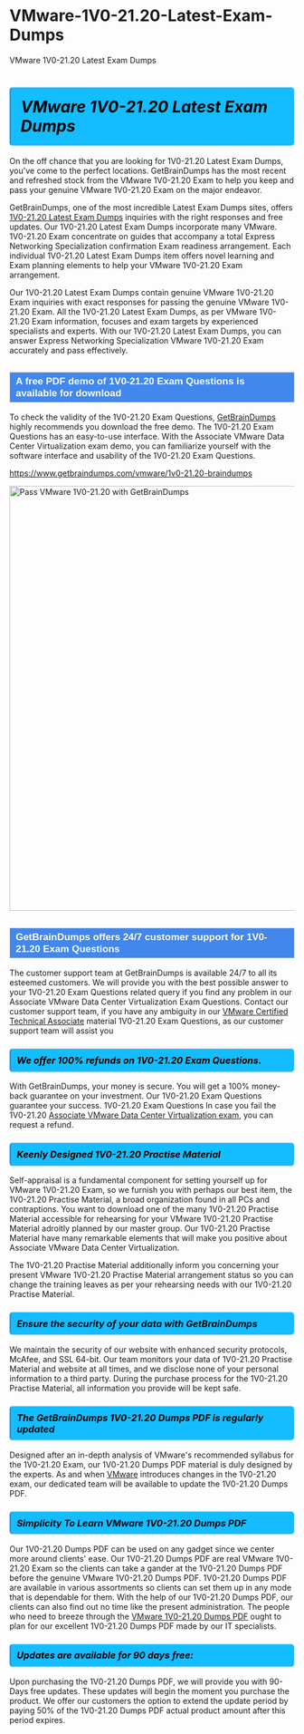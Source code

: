 # VMware-1V0-21.20-Latest-Exam-Dumps
VMware 1V0-21.20 Latest Exam Dumps
<h1><strong><span style="display: block; color: #000000; background: #14BDFF; border: 0.5px solid #AED6F1; border-left: 3px solid #3498DB; padding: .6em; border-radius: 6px;">                     <em>VMware 1V0-21.20 <span class="exam_variation">Latest Exam Dumps</span> </em>                </span></strong>            </h1>                        <p>On the off chance that you are looking for 1V0-21.20 <span class="exam_variation">Latest Exam Dumps</span>, you've come to the perfect locations.             GetBrainDumps has the most recent and refreshed stock from the VMware 1V0-21.20 Exam to help you keep and pass your genuine VMware 1V0-21.20 Exam on the major endeavor.</p>                        <p>GetBrainDumps, one of the most incredible <span class="exam_variation">Latest Exam Dumps</span> sites, offers <a href="https://www.getbraindumps.com/vmware/1v0-21.20-braindumps">1V0-21.20 <span class="exam_variation">Latest Exam Dumps</span></a> inquiries with the right responses and free updates. Our 1V0-21.20 <span class="exam_variation">Latest Exam Dumps</span> incorporate             many VMware. 1V0-21.20 Exam concentrate on guides that accompany a total Express Networking Specialization confirmation Exam readiness arrangement. Each individual             1V0-21.20 <span class="exam_variation">Latest Exam Dumps</span> item offers novel learning and Exam planning elements to help your VMware 1V0-21.20 Exam arrangement.</p>                        <p>Our 1V0-21.20 <span class="exam_variation">Latest Exam Dumps</span> contain genuine VMware 1V0-21.20 Exam inquiries with exact responses for passing the genuine VMware 1V0-21.20 Exam. All the 1V0-21.20 <span class="exam_variation">Latest Exam Dumps</span>,             as per VMware 1V0-21.20 Exam information, focuses and exam targets by experienced specialists and experts. With our 1V0-21.20 <span class="exam_variation">Latest Exam Dumps</span>, you can answer             Express Networking Specialization VMware 1V0-21.20 Exam accurately and pass effectively.</p>                        <h2 style="background: #4287ec; border: 1px solid #cccccc; padding: 5px 10px;">                <span style="color: #ffffff;">                    <span style="font-size: 11pt;">                        <span style="line-height: normal;">                            <span style="font-family: Calibri,sans-serif;">                                <strong>                                    <span style="font-size: 13.0pt;">A free PDF demo of 1V0-21.20 <span class="exam_variation2">Exam Questions</span> is available for download</span>                                </strong>                            </span>                        </span>                    </span>                </span>            </h2>                        <p>To check the validity of the 1V0-21.20 <span class="exam_variation2">Exam Questions</span>, <a href="https://www.getbraindumps.com/">GetBrainDumps</a> highly recommends you download the free demo. The 1V0-21.20 <span class="exam_variation2">Exam Questions</span> has an easy-to-use interface.             With the Associate VMware Data Center Virtualization exam demo, you can familiarize yourself with the software interface and usability of the 1V0-21.20 <span class="exam_variation2">Exam Questions</span>.</p>                        <p><a href="https://www.getbraindumps.com/vmware/1v0-21.20-braindumps">https://www.getbraindumps.com/vmware/1v0-21.20-braindumps</a></p>                        <p><a href="https://www.getbraindumps.com/"><img src="https://www.getbraindumps.com/images/get-updated-exam-questions-with-discount-getbraindumps.jpg" class="postImage" alt="Pass VMware 1V0-21.20 with GetBrainDumps" width="750"></a></p>                            <h2 style="background: #4287ec; border: 1px solid #cccccc; padding: 5px 10px;">                <span style="color: #ffffff;">                    <span style="font-size: 11pt;">                        <span style="line-height: normal;">                            <span style="font-family: Calibri,sans-serif;">                                <strong>                                    <span style="font-size: 13.0pt;">GetBrainDumps offers 24/7 customer support for 1V0-21.20 <span class="exam_variation2">Exam Questions</span> </span>                                </strong>                            </span>                        </span>                    </span>                </span>            </h2>                        <p>The customer support team at GetBrainDumps is available 24/7 to all its esteemed customers. We will provide you with the best possible answer to your 1V0-21.20 <span class="exam_variation2">Exam Questions</span>            related query if you find any problem in our Associate VMware Data Center Virtualization <span class="exam_variation2">Exam Questions</span>. Contact our customer support team, if you have any ambiguity in             our <a href="https://www.getbraindumps.com/vmware/vmware-certified-technical-associate-braindumps.html">VMware Certified Technical Associate</a> material 1V0-21.20 <span class="exam_variation2">Exam Questions</span>, as our customer support team will assist you</p>                        <h3>                <strong>                    <span style="display: block; color: #000000; background: #14BDFF; border: 0.5px solid #AED6F1; border-left: 3px solid #3498DB; padding: .6em; border-radius: 6px;">                        <em>We offer 100% refunds on 1V0-21.20 <span class="exam_variation2">Exam Questions</span>.</em>                    </span>                </strong>            </h3>                        <p>With GetBrainDumps, your money is secure. You will get a 100% money-back guarantee on your investment. Our 1V0-21.20 <span class="exam_variation2">Exam Questions</span> guarantee your success.             1V0-21.20 <span class="exam_variation2">Exam Questions</span> In case you fail the 1V0-21.20 <a href="https://www.getbraindumps.com/vmware/1v0-21.20-braindumps">Associate VMware Data Center Virtualization exam</a>, you can request a refund.</p>                        <h3>                <strong>                    <span style="display: block; color: #000000; background: #14BDFF; border: 0.5px solid #AED6F1; border-left: 3px solid #3498DB; padding: .6em; border-radius: 6px;">                        <em>Keenly Designed 1V0-21.20 <span class="exam_variation3">Practise Material</span></em>                    </span>                </strong>            </h3>                        <p>Self-appraisal is a fundamental component for setting yourself up for VMware 1V0-21.20 Exam, so we furnish you with perhaps our best item, the 1V0-21.20 <span class="exam_variation3">Practise Material</span>,             a broad organization found in all PCs and contraptions. You want to download one of the many 1V0-21.20 <span class="exam_variation3">Practise Material</span> accessible for rehearsing for your             VMware 1V0-21.20 <span class="exam_variation3">Practise Material</span> adroitly planned by our master group. Our 1V0-21.20 <span class="exam_variation3">Practise Material</span> have many remarkable elements that will make you             positive about Associate VMware Data Center Virtualization.</p>                        <p>The 1V0-21.20 <span class="exam_variation3">Practise Material</span> additionally inform you concerning your present VMware 1V0-21.20 <span class="exam_variation3">Practise Material</span> arrangement status so you can change the training             leaves as per your rehearsing needs with our 1V0-21.20 <span class="exam_variation3">Practise Material</span>.</p>                        <h3>                <strong>                    <span style="display: block; color: #000000; background: #14BDFF; border: 0.5px solid #AED6F1; border-left: 3px solid #3498DB; padding: .6em; border-radius: 6px;">                        <em>Ensure the security of your data with GetBrainDumps </em>                    </span>                </strong>            </h3>                        <p>We maintain the security of our website with enhanced security protocols, McAfee, and SSL 64-bit. Our team monitors your data of 1V0-21.20 <span class="exam_variation3">Practise Material</span> and website at all times,             and we disclose none of your personal information to a third party. During the purchase process for the 1V0-21.20 <span class="exam_variation3">Practise Material</span>, all information you provide will be kept safe.</p>                        <h3>                <strong>                    <span style="display: block; color: #000000; background: #14BDFF; border: 0.5px solid #AED6F1; border-left: 3px solid #3498DB; padding: .6em; border-radius: 6px;">                        <em>The GetBrainDumps 1V0-21.20 <span class="exam_variation4">Dumps PDF</span> is regularly updated </em>                    </span>                </strong>            </h3>                        <p>Designed after an in-depth analysis of VMware's recommended syllabus for the 1V0-21.20 Exam, our 1V0-21.20 <span class="exam_variation4">Dumps PDF</span> material is duly designed by the experts.             As and when <a href="https://www.getbraindumps.com/vmware-braindumps.html">VMware</a> introduces changes in the 1V0-21.20 exam, our dedicated team will be available to update the 1V0-21.20 <span class="exam_variation4">Dumps PDF</span>.</p>                        <h3>                <strong>                    <span style="display: block; color: #000000; background: #14BDFF; border: 0.5px solid #AED6F1; border-left: 3px solid #3498DB; padding: .6em; border-radius: 6px;">                        <em>Simplicity To Learn VMware 1V0-21.20 <span class="exam_variation4">Dumps PDF</span></em>                    </span>                </strong>            </h3>                        <p>Our 1V0-21.20 <span class="exam_variation4">Dumps PDF</span> can be used on any gadget since we center more around clients' ease. Our 1V0-21.20 <span class="exam_variation4">Dumps PDF</span> are real VMware 1V0-21.20 Exam             so the clients can take a gander at the 1V0-21.20 <span class="exam_variation4">Dumps PDF</span> before the genuine VMware 1V0-21.20 <span class="exam_variation4">Dumps PDF</span>. 1V0-21.20 <span class="exam_variation4">Dumps PDF</span> are available in various assortments             so clients can set them up in any mode that is dependable for them. With the help of our 1V0-21.20 <span class="exam_variation4">Dumps PDF</span>, our clients can also find out no time like the present administration.             The people who need to breeze through the <a href="https://www.getbraindumps.com/vmware/1v0-21.20-braindumps">VMware 1V0-21.20 <span class="exam_variation4">Dumps PDF</span></a> ought to plan for our excellent 1V0-21.20 <span class="exam_variation4">Dumps PDF</span> made by our IT specialists.</p>                        <h3>                <strong>                    <span style="display: block; color: #000000; background: #14BDFF; border: 0.5px solid #AED6F1; border-left: 3px solid #3498DB; padding: .6em; border-radius: 6px;">                        <em>Updates are available for 90 days free:</em>                    </span>                </strong>            </h3>                        <p>Upon purchasing the 1V0-21.20 <span class="exam_variation4">Dumps PDF</span>, we will provide you with 90-Days free updates. These updates will begin the moment you purchase the product.             We offer our customers the option to extend the update period by paying 50% of the 1V0-21.20 <span class="exam_variation4">Dumps PDF</span> actual product amount after this period expires.</p>                    
